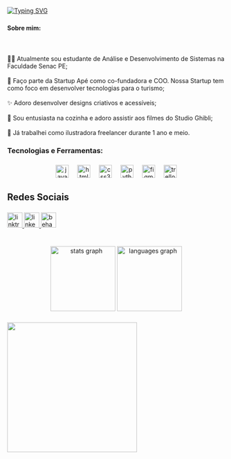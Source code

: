 [![Typing SVG](https://readme-typing-svg.herokuapp.com?font=Poppins&size=30&duration=3000&pause=1000&color=F7367B&random=false&width=435&lines=Ol%C3%A1!+Eu+sou+a+Ruth%F0%9F%91%8B)](https://git.io/typing-svg)

###

<h4 align="left">Sobre mim:</h4>

###

<br clear="both">

<p align="left">👩‍💻 Atualmente sou estudante de Análise e Desenvolvimento de Sistemas na Faculdade Senac PE;<br><br>🚀 Faço parte da Startup Apé como co-fundadora e COO. Nossa Startup tem como foco em desenvolver tecnologias para o turismo;<br><br>✨ Adoro desenvolver designs criativos e acessíveis;<br><br>🍰 Sou entusiasta na cozinha e adoro assistir aos filmes do Studio Ghibli;<br><br>🎨 Já trabalhei como ilustradora freelancer durante 1 ano e meio.</p>

###

<h3 align="left">Tecnologias e Ferramentas:</h3>

###

<div align="center">
  <img src="https://cdn.jsdelivr.net/gh/devicons/devicon/icons/javascript/javascript-original.svg" height="30" alt="javascript logo"  />
  <img width="12" />
  <img src="https://cdn.jsdelivr.net/gh/devicons/devicon/icons/html5/html5-original.svg" height="30" alt="html5 logo"  />
  <img width="12" />
  <img src="https://cdn.jsdelivr.net/gh/devicons/devicon/icons/css3/css3-original.svg" height="30" alt="css3 logo"  />
  <img width="12" />
  <img src="https://cdn.jsdelivr.net/gh/devicons/devicon/icons/python/python-original.svg" height="30" alt="python logo"  />
  <img width="12" />
  <img src="https://cdn.jsdelivr.net/gh/devicons/devicon/icons/figma/figma-original.svg" height="30" alt="figma logo"  />
  <img width="12" />
  <img src="https://cdn.jsdelivr.net/gh/devicons/devicon/icons/trello/trello-plain.svg" height="30" alt="trello logo"  />
</div>

###

<h2 align="left">Redes Sociais</h2>

###

<div align="left">
  <a href="https://linktr.ee/xavierruth" target="_blank">
    <img src="https://img.shields.io/static/v1?message=Linktree&logo=linktree&label=&color=1de9b6&logoColor=white&labelColor=&style=for-the-badge" height="35" alt="linktree logo"  />
  </a>
  <a href="https://www.linkedin.com/in/ruthxavier/" target="_blank">
    <img src="https://img.shields.io/static/v1?message=LinkedIn&logo=linkedin&label=&color=0077B5&logoColor=white&labelColor=&style=for-the-badge" height="35" alt="linkedin logo"  />
  </a>
  <a href="https://www.behance.net/xavierruth" target="_blank">
    <img src="https://img.shields.io/static/v1?message=Behance&logo=behance&label=&color=1769ff&logoColor=white&labelColor=&style=for-the-badge" height="35" alt="behance logo"  />
  </a>
</div>

###


###

<br clear="both">

<div align="center">
  <img src="https://github-readme-stats.vercel.app/api?username=xavierruth&hide_title=false&hide_rank=false&show_icons=true&include_all_commits=true&count_private=true&disable_animations=false&theme=dracula&locale=en&hide_border=false&order=1" height="150" alt="stats graph"  />
  <img src="https://github-readme-stats.vercel.app/api/top-langs?username=xavierruth&locale=en&hide_title=false&layout=compact&card_width=320&langs_count=5&theme=dracula&hide_border=false&order=2" height="150" alt="languages graph"  />
</div>

###

<img align="center" height="300" src="https://i.pinimg.com/originals/91/cc/30/91cc30e404ebd860d47d4ee61bdf61dc.gif"  />

###
